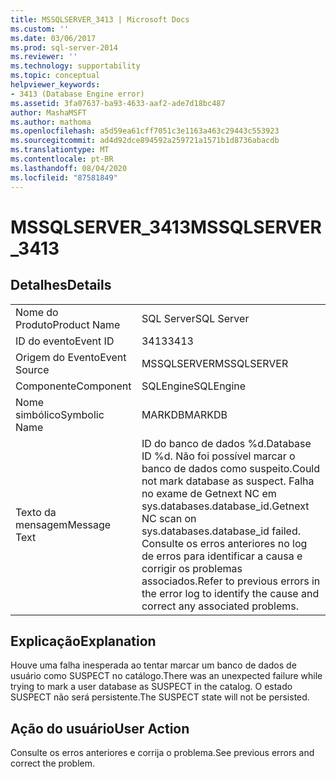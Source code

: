 ```yaml
---
title: MSSQLSERVER_3413 | Microsoft Docs
ms.custom: ''
ms.date: 03/06/2017
ms.prod: sql-server-2014
ms.reviewer: ''
ms.technology: supportability
ms.topic: conceptual
helpviewer_keywords:
- 3413 (Database Engine error)
ms.assetid: 3fa07637-ba93-4633-aaf2-ade7d18bc487
author: MashaMSFT
ms.author: mathoma
ms.openlocfilehash: a5d59ea61cff7051c3e1163a463c29443c553923
ms.sourcegitcommit: ad4d92dce894592a259721a1571b1d8736abacdb
ms.translationtype: MT
ms.contentlocale: pt-BR
ms.lasthandoff: 08/04/2020
ms.locfileid: "87581849"
---
```

# <a name="mssqlserver_3413"></a><span data-ttu-id="53338-102">MSSQLSERVER_3413</span><span class="sxs-lookup"><span data-stu-id="53338-102">MSSQLSERVER_3413</span></span>
    
## <a name="details"></a><span data-ttu-id="53338-103">Detalhes</span><span class="sxs-lookup"><span data-stu-id="53338-103">Details</span></span>  
  
|||  
|-|-|  
|<span data-ttu-id="53338-104">Nome do Produto</span><span class="sxs-lookup"><span data-stu-id="53338-104">Product Name</span></span>|<span data-ttu-id="53338-105">SQL Server</span><span class="sxs-lookup"><span data-stu-id="53338-105">SQL Server</span></span>|  
|<span data-ttu-id="53338-106">ID do evento</span><span class="sxs-lookup"><span data-stu-id="53338-106">Event ID</span></span>|<span data-ttu-id="53338-107">3413</span><span class="sxs-lookup"><span data-stu-id="53338-107">3413</span></span>|  
|<span data-ttu-id="53338-108">Origem do Evento</span><span class="sxs-lookup"><span data-stu-id="53338-108">Event Source</span></span>|<span data-ttu-id="53338-109">MSSQLSERVER</span><span class="sxs-lookup"><span data-stu-id="53338-109">MSSQLSERVER</span></span>|  
|<span data-ttu-id="53338-110">Componente</span><span class="sxs-lookup"><span data-stu-id="53338-110">Component</span></span>|<span data-ttu-id="53338-111">SQLEngine</span><span class="sxs-lookup"><span data-stu-id="53338-111">SQLEngine</span></span>|  
|<span data-ttu-id="53338-112">Nome simbólico</span><span class="sxs-lookup"><span data-stu-id="53338-112">Symbolic Name</span></span>|<span data-ttu-id="53338-113">MARKDB</span><span class="sxs-lookup"><span data-stu-id="53338-113">MARKDB</span></span>|  
|<span data-ttu-id="53338-114">Texto da mensagem</span><span class="sxs-lookup"><span data-stu-id="53338-114">Message Text</span></span>|<span data-ttu-id="53338-115">ID do banco de dados %d.</span><span class="sxs-lookup"><span data-stu-id="53338-115">Database ID %d.</span></span> <span data-ttu-id="53338-116">Não foi possível marcar o banco de dados como suspeito.</span><span class="sxs-lookup"><span data-stu-id="53338-116">Could not mark database as suspect.</span></span> <span data-ttu-id="53338-117">Falha no exame de Getnext NC em sys.databases.database_id.</span><span class="sxs-lookup"><span data-stu-id="53338-117">Getnext NC scan on sys.databases.database_id failed.</span></span> <span data-ttu-id="53338-118">Consulte os erros anteriores no log de erros para identificar a causa e corrigir os problemas associados.</span><span class="sxs-lookup"><span data-stu-id="53338-118">Refer to previous errors in the error log to identify the cause and correct any associated problems.</span></span>|  
  
## <a name="explanation"></a><span data-ttu-id="53338-119">Explicação</span><span class="sxs-lookup"><span data-stu-id="53338-119">Explanation</span></span>  
 <span data-ttu-id="53338-120">Houve uma falha inesperada ao tentar marcar um banco de dados de usuário como SUSPECT no catálogo.</span><span class="sxs-lookup"><span data-stu-id="53338-120">There was an unexpected failure while trying to mark a user database as SUSPECT in the catalog.</span></span> <span data-ttu-id="53338-121">O estado SUSPECT não será persistente.</span><span class="sxs-lookup"><span data-stu-id="53338-121">The SUSPECT state will not be persisted.</span></span>  
  
## <a name="user-action"></a><span data-ttu-id="53338-122">Ação do usuário</span><span class="sxs-lookup"><span data-stu-id="53338-122">User Action</span></span>  
 <span data-ttu-id="53338-123">Consulte os erros anteriores e corrija o problema.</span><span class="sxs-lookup"><span data-stu-id="53338-123">See previous errors and correct the problem.</span></span>  
  
  
